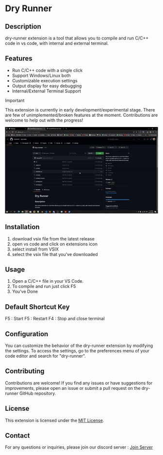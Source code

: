 # Dry Runner

## Description
dry-runner extension is a tool that allows you to compile and run C/C++ code in vs code, with internal and external terminal.

## Features
- Run C/C++ code with a single click
- Support Windows/Linux both
- Customizable execution settings
- Output display for easy debugging
- Internal/External Terminal Support
> [!IMPORTANT]  
> This extension is currently in early development/experimental stage. There are few of unimplemented/broken features at the moment. Contributions are welcome to help out with the progress!

<img src="https://github.com/Hunter87ff/dry-runner/blob/main/img/installation.gif">

## Installation
1. download vsix file from the latest release
2. open vs code and click on extensions icon
3. select install from VSIX
4. select the vsix file that you've downloaded


## Usage
1. Open a C/C++ file in your VS Code.
2. To compile and run just click F5
3. You've Done

## Default Shortcut Key
F5 : Start
F5 : Restart
F4 : Stop and close terminal

## Configuration
You can customize the behavior of the dry-runner extension by modifying the settings. To access the settings, go to the preferences menu of your code editor and search for "dry-runner".

## Contributing
Contributions are welcome! If you find any issues or have suggestions for improvements, please open an issue or submit a pull request on the dry-runner GitHub repository.

## License
This extension is licensed under the [MIT License](https://github.com/Hunter87ff/dry-runner/blob/main/LICENSE).

## Contact
For any questions or inquiries, please join our discord server : [Join Server](https://discord.gg/vMnhpAyFZm)
